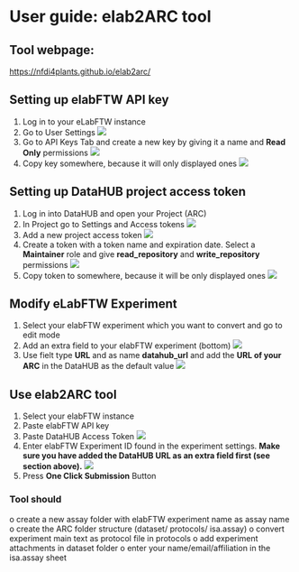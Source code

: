 # User guide: elab2ARC tool

## Tool webpage: 
https://nfdi4plants.github.io/elab2arc/

## Setting up elabFTW API key

1. Log in to your eLabFTW instance
2. Go to User Settings 
![](https://pad.hhu.de/uploads/80c36be7-01b2-4043-8519-cef39fd2f50a.png)
3. Go to API Keys Tab and create a new key by giving it a name and **Read Only** permissions
 ![](https://pad.hhu.de/uploads/45147773-0836-4386-bd92-0490162312f0.png)
4. Copy key somewhere, because it will only displayed ones
 ![](https://pad.hhu.de/uploads/daf2a295-5d6b-4a5b-88d3-7091b057de09.png)

## Setting up DataHUB project access token

1. Log in into DataHUB and open your Project (ARC)
2. In Project go to Settings and Access tokens 
![](https://pad.hhu.de/uploads/2611859c-a191-4956-b1e3-8d4eb688f007.png)
3. Add a new project access token
![](https://pad.hhu.de/uploads/948c9e94-30d5-4cfe-b321-abfc2b95f610.png)
4. Create a token with a token name and expiration date. Select a **Maintainer** role and give **read_repository** and **write_repository** permissions
![](https://pad.hhu.de/uploads/856972e1-fcd3-44b9-aa18-af72d5a24571.png)
4. Copy token to somewhere, because it will be only displayed ones
![](https://pad.hhu.de/uploads/700788e5-0449-4ffc-8722-57290260a46d.png)

## Modify eLabFTW Experiment
1. Select your elabFTW experiment which you want to convert and go to edit mode 
2. Add an extra field to your elabFTW experiment (bottom)
 ![](https://pad.hhu.de/uploads/96e1f4b9-b30b-4886-8a86-6721b02a7580.png)
3. Use fielt type **URL** and as name **datahub_url** and add the **URL of your ARC** in the DataHUB as the default value
![](https://pad.hhu.de/uploads/83b40354-3531-475a-9399-ef2eb3493c51.png)

## Use elab2ARC tool
1. Select your elabFTW instance
2. Paste elabFTW API key
3. Paste DataHUB Access Token
![](https://pad.hhu.de/uploads/9e7c4d15-c64c-4024-bce4-dd157d9133f8.png)
4. Enter elabFTW Experiment ID found in the experiment settings. **Make sure you have added the DataHUB URL as an extra field first (see section above).**
![](https://pad.hhu.de/uploads/fb3304f4-b4bb-4d05-90de-6ee2f9f2dc59.png)
5. Press **One Click Submission** Button

### Tool should 
o	create a new assay folder with elabFTW experiment name as assay name
o	create the ARC folder structure (dataset/ protocols/ isa.assay)
o	convert experiment main text as protocol file in protocols
o	add experiment attachments in dataset folder
o	enter your name/email/affiliation in the isa.assay sheet








